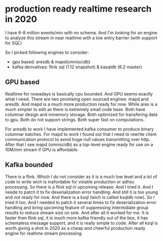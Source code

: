 # production ready realtime research in 2020

I have 6-8 million events/min with no schema. 
And I'm looking for an engine to analyze this stream in near realtime with a low entry barrier (with support for SQL)

So I picked following engines to consider:
* gpu based: aresdb & mapd(omniscidb)
* kafka derivatives: flink sql (1.12 snapshot) & kasqldb (6.2 master)

## GPU based
Realtime for nowadays is basically cpu bounded. And GPU seems exactly what I need.
There are two promising open sourced engines: mapd and aresdb.
And mapd is a much more production ready for now. While ares is a much simpler to edit as there is extremely small code base.
Both have columnar design and inmemory storage. Both optimized for transfering data to gpu. Both do not support strings. Both super fast on computations.

For aresdb to work I have implemented kafka consumer to produce binary columnar batches. 
For mapd to work I found out that I need to rewrite client communication protocol to avoid huge null values transmitting over http.
After that I see mapd (omniscidb) as a top-level engine ready for use on a 10M/min stream if GPU is affordable.

## Kafka bounded
There is a flink. Which I do not consider as it is a much low level and a lot of code to write wich is inafordable for volatile production or adhoc processing.
So there is a flink sql in upcoming release. And I tried it. And I neede to patch it to fix deserialization error handling. And still it is too young and not ready for now.
And there is a ksql (wich is called ksqldb now). So I tried it too. And I needed to patch it several times to fix deserialization error handling and bring upcoming feature of suppressing intermidiate group results to reduce stream size on sink. And after all it worked for me. 
It is faster then flink sql, it is much more kafka friendly out of the box, it has schemaless message support, and it is really simple to code.
After all ksql is worth giving a shot in 2020 as a cheap and cheerful production ready engine for realtime stream processing.

